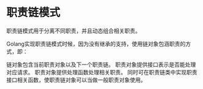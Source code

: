 # 职责链模式

职责链模式用于分离不同职责，并且动态组合相关职责。

Golang实现职责链模式时候，因为没有继承的支持，使用链对象包涵职责的方式，即：

链对象包含当前职责对象以及下一个职责链。
职责对象提供接口表示是否能处理对应请求。
职责对象提供处理函数处理相关职责。
同时可在职责链类中实现职责接口相关函数，使职责链对象可以当做一般职责对象使用。
